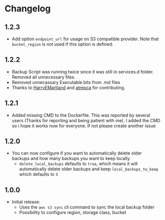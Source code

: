# Changelog

## 1.2.3
- Add option `endpoint_url` for usage on S3 compatible provider. Note that `bucket_region` is not used if this option is defined.

## 1.2.2

- Backup Script was running twice since it was still in services.d folder. Removed all unnecessary files.
- Removed unnecassary Executable bits from .md files
- Thanks to [HarryEMartland](https://github.com/HarryEMartland) and [atrepca](https://github.com/atrepca) for contributing.

## 1.2.1

- Added missing CMD to the Dockerfile. This was reported by several users (Thanks for reporting and being patient with me). I added the CMD so i hope it works now for everyone. If not please create another issue

## 1.2.0

- You can now configure if you want to automatically delete older backups and how many backups you want to keep locally.
  - `delete_local_backups` defaults to `true`, which means it will automatically delete older backups and keep `local_backups_to_keep` which defaults to `3`

## 1.0.0

- Initial release:
  - Uses the `aws s3 sync` cli command to sync the local backup folder
  - Possibility to configure region, storage class, bucket
